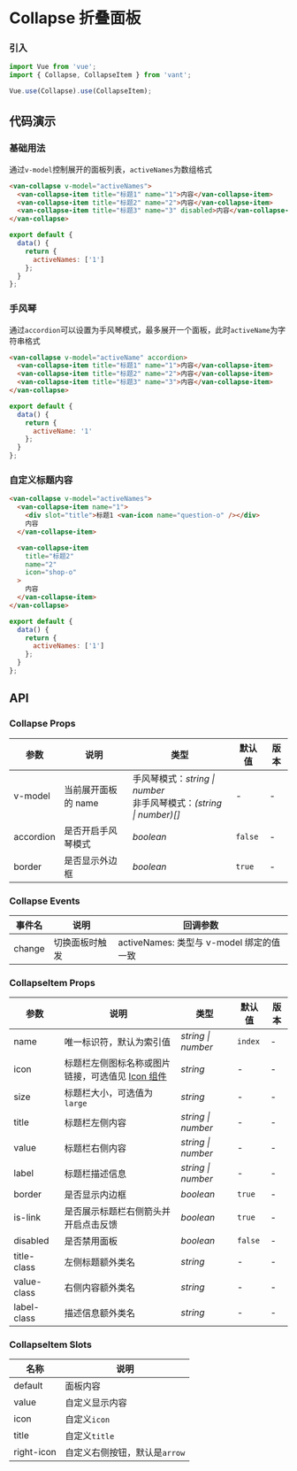 # Collapse 折叠面板

### 引入

``` javascript
import Vue from 'vue';
import { Collapse, CollapseItem } from 'vant';

Vue.use(Collapse).use(CollapseItem);
```

## 代码演示

### 基础用法

通过`v-model`控制展开的面板列表，`activeNames`为数组格式

```html
<van-collapse v-model="activeNames">
  <van-collapse-item title="标题1" name="1">内容</van-collapse-item>
  <van-collapse-item title="标题2" name="2">内容</van-collapse-item>
  <van-collapse-item title="标题3" name="3" disabled>内容</van-collapse-item>
</van-collapse>
```

``` javascript
export default {
  data() {
    return {
      activeNames: ['1']
    };
  }
};
```

### 手风琴

通过`accordion`可以设置为手风琴模式，最多展开一个面板，此时`activeName`为字符串格式

```html
<van-collapse v-model="activeName" accordion>
  <van-collapse-item title="标题1" name="1">内容</van-collapse-item>
  <van-collapse-item title="标题2" name="2">内容</van-collapse-item>
  <van-collapse-item title="标题3" name="3">内容</van-collapse-item>
</van-collapse>
```

``` javascript
export default {
  data() {
    return {
      activeName: '1'
    };
  }
};
```

### 自定义标题内容

```html
<van-collapse v-model="activeNames">
  <van-collapse-item name="1">
    <div slot="title">标题1 <van-icon name="question-o" /></div>
    内容
  </van-collapse-item>

  <van-collapse-item
    title="标题2"
    name="2"
    icon="shop-o"
  >
    内容
  </van-collapse-item>
</van-collapse>
```

``` javascript
export default {
  data() {
    return {
      activeNames: ['1']
    };
  }
};
```

## API

### Collapse Props

| 参数 | 说明 | 类型 | 默认值 | 版本 |
|------|------|------|------|------|
| v-model | 当前展开面板的 name | 手风琴模式：*string \| number*<br>非手风琴模式：*(string \| number)[]* | - | - |
| accordion | 是否开启手风琴模式 | *boolean* | `false` | - |
| border | 是否显示外边框 | *boolean* | `true` | - |

### Collapse Events

| 事件名 | 说明 | 回调参数 |
|------|------|------|
| change | 切换面板时触发 | activeNames: 类型与 v-model 绑定的值一致 |

### CollapseItem Props

| 参数 | 说明 | 类型 | 默认值 | 版本 |
|------|------|------|------|------|
| name | 唯一标识符，默认为索引值 | *string \| number* | `index` | - |
| icon | 标题栏左侧图标名称或图片链接，可选值见 [Icon 组件](#/zh-CN/icon) | *string* | - | - |
| size | 标题栏大小，可选值为 `large` | *string* | - | - |
| title | 标题栏左侧内容 | *string \| number* | - | - |
| value | 标题栏右侧内容 | *string \| number* | - | - |
| label | 标题栏描述信息 | *string \| number*  | - | - |
| border | 是否显示内边框 | *boolean* | `true` | - |
| is-link | 是否展示标题栏右侧箭头并开启点击反馈 | *boolean* | `true` | - |
| disabled | 是否禁用面板 | *boolean* | `false` | - |
| title-class | 左侧标题额外类名 | *string* | - | - |
| value-class | 右侧内容额外类名 | *string* | - | - |
| label-class | 描述信息额外类名 | *string* | - | - |

### CollapseItem Slots

| 名称 | 说明 |
|------|------|
| default | 面板内容 |
| value | 自定义显示内容 |
| icon | 自定义`icon` |
| title | 自定义`title` |
| right-icon | 自定义右侧按钮，默认是`arrow` |
